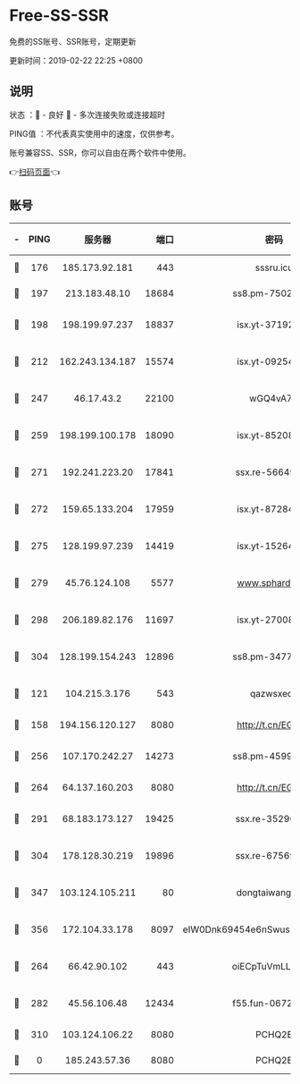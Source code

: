 # Free-SS-SSR

免费的SS账号、SSR账号，定期更新

更新时间：2019-02-22 22:25 +0800

## 说明

状态     ：🙂 - 良好 🙁 - 多次连接失败或连接超时

PING值   ：不代表真实使用中的速度，仅供参考。

账号兼容SS、SSR，你可以自由在两个软件中使用。

👉[扫码页面](https://liesauer.github.io/free-ss-ssr.github.io/)👈

## 账号

|-|PING|服务器|端口|密码|加密方式|区域|
|:----:|:----:|:-----:|-----:|:----:|:----:|:----:|
|🙂|176|185.173.92.181|443|sssru.icu|rc4-md5|RU|
|🙂|197|213.183.48.10|18684|ss8.pm-75023090|rc4-md5|RU|
|🙂|198|198.199.97.237|18837|isx.yt-37192163|aes-256-cfb|US|
|🙂|212|162.243.134.187|15574|isx.yt-09254887|aes-256-cfb|US|
|🙂|247|46.17.43.2|22100|wGQ4vA7D|aes-256-gcm|RU|
|🙂|259|198.199.100.178|18090|isx.yt-85208704|aes-256-cfb|US|
|🙂|271|192.241.223.20|17841|ssx.re-56649667|aes-256-cfb|US|
|🙂|272|159.65.133.204|17959|isx.yt-87284897|aes-256-cfb|SG|
|🙂|275|128.199.97.239|14419|isx.yt-15264430|aes-256-cfb|SG|
|🙂|279|45.76.124.108|5577|www.sphard.com|aes-256-cfb|AU|
|🙂|298|206.189.82.176|11697|isx.yt-27008665|aes-256-cfb|SG|
|🙂|304|128.199.154.243|12896|ss8.pm-34775520|aes-256-cfb|SG|
|🙂|121|104.215.3.176|543|qazwsxedc|aes-256-gcm|JP|
|🙂|158|194.156.120.127|8080|http://t.cn/EGJIyrl|rc4-md5|RU|
|🙂|256|107.170.242.27|14273|ss8.pm-45999497|aes-256-cfb|US|
|🙂|264|64.137.160.203|8080|http://t.cn/EGJIyrl|rc4-md5|CA|
|🙂|291|68.183.173.127|19425|ssx.re-35296250|aes-256-cfb|US|
|🙂|304|178.128.30.219|19896|ssx.re-67569628|aes-256-cfb|SG|
|🙂|347|103.124.105.211|80|dongtaiwang.com|aes-256-cfb|US|
|🙂|356|172.104.33.178|8097|eIW0Dnk69454e6nSwuspv9DmS201tQ0D|aes-256-cfb|SG|
|🙁|264|66.42.90.102|443|oiECpTuVmLLxk4Ts|aes-256-cfb|US|
|🙁|282|45.56.106.48|12434|f55.fun-06722136|aes-256-cfb|US|
|🙁|310|103.124.106.22|8080|PCHQ2E|rc4-md5|US|
|🙁|0|185.243.57.36|8080|PCHQ2E|rc4-md5|US|
